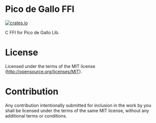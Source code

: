 # Pico de Gallo FFI

[![crates.io](https://img.shields.io/crates/v/pico-de-gallo-ffi.svg)](https://crates.io/crates/pico-de-gallo-ffi)

C FFI for Pico de Gallo Lib.

# License

Licensed under the terms of the MIT license
(http://opensource.org/licenses/MIT).

# Contribution

Any contribution intentionally submitted for inclusion in the work by
you shall be licensed under the terms of the same MIT license, without
any additional terms or conditions.
